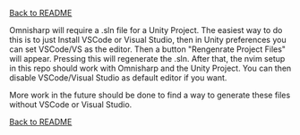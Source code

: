 [Back to README](../README.md)

Omnisharp will require a .sln file for a Unity Project. The easiest way to do this is to just Install VSCode or Visual Studio, then in Unity preferences you can set VSCode/VS as the editor. Then a button "Rengenrate Project Files" will appear. Pressing this will regenerate the .sln. After that, the nvim setup in this repo should work with Omnisharp and the Unity Project. You can then disable VSCode/Visual Studio as default editor if you want.

More work in the future should be done to find a way to generate these files without VSCode or Visual Studio.

[Back to README](../README.md)

